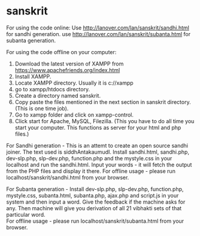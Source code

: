 sanskrit
========
For using the code online:
Use http://lanover.com/lan/sanskrit/sandhi.html for sandhi generation.
use http://lanover.com/lan/sanskrit/subanta.html for subanta generation.

For using the code offline on your computer:
1. Download the latest version of XAMPP from https://www.apachefriends.org/index.html
2. Install XAMPP.
3. Locate XAMPP directory. Usually it is c://xampp
4. go to xampp/htdocs directory.
5. Create a directory named sanskrit.
5. Copy paste the files mentioned in the next section in sanskrit directory. (This is one time job).
6. Go to xampp folder and click on xampp-control.
7. Click start for Apache, MySQL, Filezilla. (This you have to do all time you start your computer. This functions as server for your html and php files.)

For Sandhi generation -
This is an attemt to create an open source sandhi joiner.
The text used is siddhAntakaumudI.
Install sandhi.html, sandhi.php, dev-slp.php, slp-dev.php, function.php and the mystyle.css in your localhost and run the sandhi.html.
Input your words - it will fetch the output from the PHP files and display it there.
For offline usage - please run localhost/sanskrit/sandhi.html from your browser.

For Subanta generation -
Install dev-slp.php, slp-dev.php, function.php, mystyle.css, subanta.html, subanta.php, ajax.php and script.js in your system and then input a word. Give the feedback if the machine asks for any. Then machine will give you derivation of all 21 vibhakti sets of that particular word.  
For offline usage - please run localhost/sanskrit/subanta.html from your browser.
